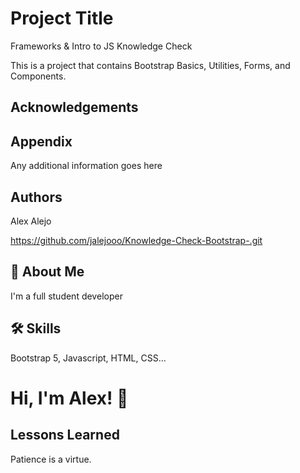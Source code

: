 
# Project Title
Frameworks & Intro to JS Knowledge Check

This is a project that contains Bootstrap Basics, Utilities, Forms, and Components.

## Acknowledgements



## Appendix

Any additional information goes here


## Authors



Alex Alejo




https://github.com/jalejooo/Knowledge-Check-Bootstrap-.git
## 🚀 About Me
I'm a full student developer





## 🛠 Skills
Bootstrap 5,  Javascript, HTML, CSS...


# Hi, I'm Alex! 👋


## Lessons Learned

Patience is a virtue.




